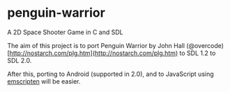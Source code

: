 penguin-warrior
===============

A 2D Space Shooter Game in C and SDL

The aim of this project is to port Penguin Warrior by John Hall (@overcode) [http://nostarch.com/plg.htm](http://nostarch.com/plg.htm) to SDL 1.2 to SDL 2.0.

After this, porting to Android (supported in 2.0), and to JavaScript using [emscripten](https://github.com/kripken/emscripten/wiki) will be easier.